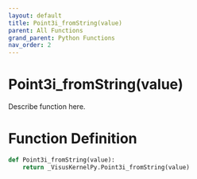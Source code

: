 ```yaml
---
layout: default
title: Point3i_fromString(value)
parent: All Functions
grand_parent: Python Functions
nav_order: 2
---
```


# Point3i_fromString(value)

Describe function here.

# Function Definition

```python
def Point3i_fromString(value):
    return _VisusKernelPy.Point3i_fromString(value)
```